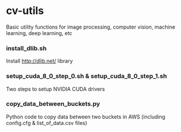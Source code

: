 # cv-utils
Basic utility functions for image processing, computer vision, machine learning, deep learning, etc

### install_dlib.sh
Install http://dlib.net/ library

### setup_cuda_8_0_step_0.sh  &  setup_cuda_8_0_step_1.sh
Two steps to setup NVIDIA CUDA drivers

### copy_data_between_buckets.py
Python code to copy data between two buckets in AWS (including config.cfg & list_of_data.csv files)
